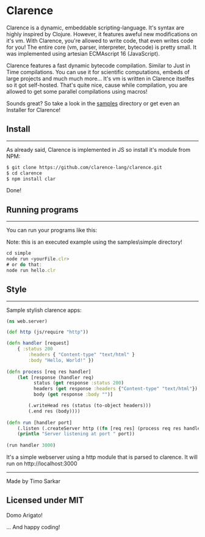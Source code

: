 # Clarence


Clarence is a dynamic, embeddable scripting-language. It's syntax are highly inspired by Clojure. However, it features aweful new modifications on it's vm. With Clarence, you're allowed to write code, that even writes code for you! The entire core (vm, parser, interpreter, bytecode) is pretty small. It was implemented using artesian ECMAscript 16 (JavaScript). 

Clarence features a fast dynamic bytecode compilation. Similar to Just in Time compilations. You can use it for scientific computations, embeds of large projects and much much more... It's vm is written in Clarence itselfes so it got self-hosted. That's quite nice, cause while compilation, you are allowed to get some parallel compilations using macros! 

Sounds great? So take a look in the <a href="https://github.com/clarence-lang/clarence/tree/master/samples/simple">samples</a> directory or get even an Installer for Clarence!

## Install
---

As already said, Clarence is implemented in JS so install it's module from NPM:


```bash
$ git clone https://github.com/clarence-lang/clarence.git
$ cd clarence
$ npm install clar
```

Done!

## Running programs
---

You can run your programs like this:

Note: this is an executed example using the samples\simple directory!

```javascript
cd simple
node run <yourFile.clr>
# or do that:
node run hello.clr
```

## Style
---

Sample stylish clarence apps:

```clojure
(ns web.server)

(def http (js/require "http"))

(defn handler [request]
    { :status 200
        :headers { "Content-type" "text/html" }
        :body "Hello, World!" })
        
(defn process [req res handler]
    (let [response (handler req)
          status (get response :status 200)
          headers (get response :headers {"Content-type" "text/html"})
          body (get response :body "")]

        (.writeHead res (status (to-object headers)))
        (.end res (body))))
        
(defn run [handler port]
    (.listen (.createServer http ((fn [req res] (process req res handler)))) (port))
    (println "Server listening at port " port))
    
(run handler 3000)
```

It's a simple webserver using a http module that is parsed to clarence. It will run on http://localhost:3000

---


Made by Timo Sarkar 

Licensed under MIT
---

Domo Arigato! 

... And happy coding!
